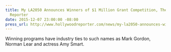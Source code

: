 ```yaml
---
title: My LA2050 Announces Winners of $1 Million Grant Competition, The Hollywood
  Reporter
date: 2015-12-07 23:00:00 -08:00
press_url: http://www.hollywoodreporter.com/news/my-la2050-announces-winners-1-846985
---
```


Winning programs have industry ties to such names as Mark Gordon, Norman Lear and actress Amy Smart.
